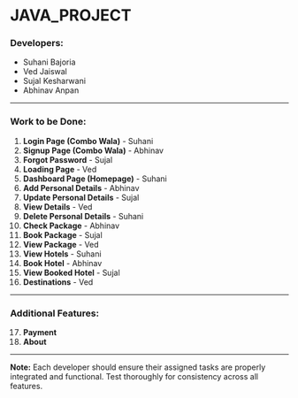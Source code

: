 # JAVA_PROJECT

### Developers:
- Suhani Bajoria  
- Ved Jaiswal  
- Sujal Kesharwani  
- Abhinav Anpan  

---

### Work to be Done:  
1. **Login Page (Combo Wala)** - Suhani  
2. **Signup Page (Combo Wala)** - Abhinav  
3. **Forgot Password** - Sujal  
4. **Loading Page** - Ved  
5. **Dashboard Page (Homepage)** - Suhani  
6. **Add Personal Details** - Abhinav  
7. **Update Personal Details** - Sujal  
8. **View Details** - Ved  
9. **Delete Personal Details** - Suhani  
10. **Check Package** - Abhinav  
11. **Book Package** - Sujal  
12. **View Package** - Ved  
13. **View Hotels** - Suhani  
14. **Book Hotel** - Abhinav  
15. **View Booked Hotel** - Sujal  
16. **Destinations** - Ved  

---

### Additional Features:  
17. **Payment**  
18. **About**  

---

**Note:** Each developer should ensure their assigned tasks are properly integrated and functional. Test thoroughly for consistency across all features.
